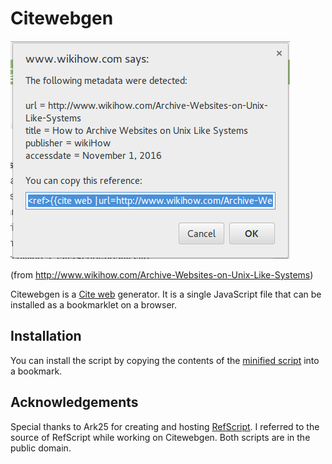 # Citewebgen

![Example output](citeweb_example.png)

(from <http://www.wikihow.com/Archive-Websites-on-Unix-Like-Systems>)

Citewebgen is a [Cite web][cw] generator. It is a single JavaScript file that
can be installed as a bookmarklet on a browser.

## Installation

You can install the script by copying the contents of the [minified
script][mini] into a bookmark.

## Acknowledgements

Special thanks to Ark25 for creating and hosting [RefScript][rs]. I referred to
the source of RefScript while working on Citewebgen. Both scripts are in the
public domain.

[rs]: https://en.wikipedia.org/wiki/User:Ark25/RefScript
[cw]: https://en.wikipedia.org/wiki/Template:Cite_web
[mini]: https://raw.githubusercontent.com/riceissa/citewebgen/master/minified.js
